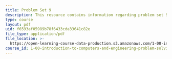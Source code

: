 ```yaml
---
title: Problem Set 9
description: This resource contains information regarding problem set 9.
type: course
layout: pdf
uid: f6593af05989b78f6433cda33641c82e
file_type: application/pdf
file_location: >-
  https://open-learning-course-data-production.s3.amazonaws.com/1-00-introduction-to-computers-and-engineering-problem-solving-spring-2012/f6593af05989b78f6433cda33641c82e_MIT1_00S12_PS_9.pdf
course_id: 1-00-introduction-to-computers-and-engineering-problem-solving-spring-2012
---
```

